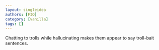 ```yaml
---
layout: singleidea
authors: [FIQ]
category: [vanilla]
tags: []
---
```

Chatting to trolls while hallucinating makes them appear to say troll-bait sentences.
